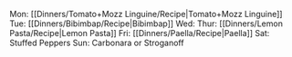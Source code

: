 Mon: [[Dinners/Tomato+Mozz Linguine/Recipe|Tomato+Mozz Linguine]]
Tue: [[Dinners/Bibimbap/Recipe|Bibimbap]]
Wed: 
Thur: [[Dinners/Lemon Pasta/Recipe|Lemon Pasta]]
Fri: [[Dinners/Paella/Recipe|Paella]]
Sat: Stuffed Peppers
Sun: Carbonara or Stroganoff
